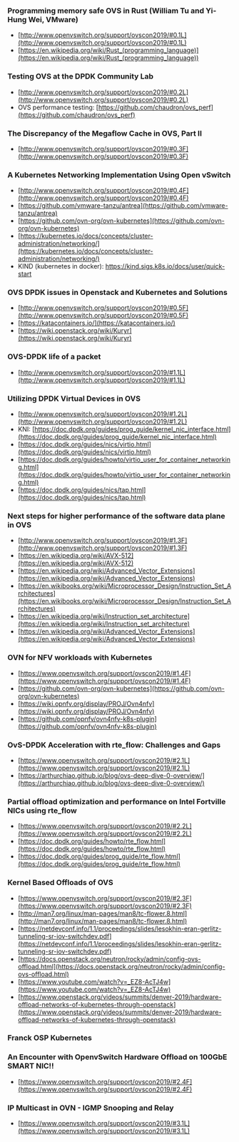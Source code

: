 ### Programming memory safe OVS in Rust (William Tu and Yi-Hung Wei, VMware) ###

* [http://www.openvswitch.org/support/ovscon2019/#0.1L](http://www.openvswitch.org/support/ovscon2019/#0.1L)
* [https://en.wikipedia.org/wiki/Rust_(programming_language)](https://en.wikipedia.org/wiki/Rust_(programming_language))

### Testing OVS at the DPDK Community Lab ###

* [http://www.openvswitch.org/support/ovscon2019/#0.2L](http://www.openvswitch.org/support/ovscon2019/#0.2L)
* OVS performance testing: [https://github.com/chaudron/ovs_perf](https://github.com/chaudron/ovs_perf)

### The Discrepancy of the Megaflow Cache in OVS, Part II  ###

* [http://www.openvswitch.org/support/ovscon2019/#0.3F](http://www.openvswitch.org/support/ovscon2019/#0.3F)

### A Kubernetes Networking Implementation Using Open vSwitch  ###

* [http://www.openvswitch.org/support/ovscon2019/#0.4F](http://www.openvswitch.org/support/ovscon2019/#0.4F)
* [https://github.com/vmware-tanzu/antrea](https://github.com/vmware-tanzu/antrea)
* [https://github.com/ovn-org/ovn-kubernetes](https://github.com/ovn-org/ovn-kubernetes)
* [https://kubernetes.io/docs/concepts/cluster-administration/networking/](https://kubernetes.io/docs/concepts/cluster-administration/networking/)
* KIND (kubernetes in docker): https://kind.sigs.k8s.io/docs/user/quick-start


### OVS DPDK issues in Openstack and Kubernetes and Solutions ###

* [http://www.openvswitch.org/support/ovscon2019/#0.5F](http://www.openvswitch.org/support/ovscon2019/#0.5F)
* [https://katacontainers.io/](https://katacontainers.io/)
* [https://wiki.openstack.org/wiki/Kuryr](https://wiki.openstack.org/wiki/Kuryr)

### OVS-DPDK life of a packet ###
* [http://www.openvswitch.org/support/ovscon2019/#1.1L](http://www.openvswitch.org/support/ovscon2019/#1.1L)

### Utilizing DPDK Virtual Devices in OVS  ###

* [http://www.openvswitch.org/support/ovscon2019/#1.2L](http://www.openvswitch.org/support/ovscon2019/#1.2L)
* KNI: [https://doc.dpdk.org/guides/prog_guide/kernel_nic_interface.html](https://doc.dpdk.org/guides/prog_guide/kernel_nic_interface.html)
* [https://doc.dpdk.org/guides/nics/virtio.html](https://doc.dpdk.org/guides/nics/virtio.html)
* [https://doc.dpdk.org/guides/howto/virtio_user_for_container_networking.html](https://doc.dpdk.org/guides/howto/virtio_user_for_container_networking.html)
* [https://doc.dpdk.org/guides/nics/tap.html](https://doc.dpdk.org/guides/nics/tap.html)

### Next steps for higher performance of the software data plane in OVS ###

* [http://www.openvswitch.org/support/ovscon2019/#1.3F](http://www.openvswitch.org/support/ovscon2019/#1.3F)
* [https://en.wikipedia.org/wiki/AVX-512](https://en.wikipedia.org/wiki/AVX-512)
* [https://en.wikipedia.org/wiki/Advanced_Vector_Extensions](https://en.wikipedia.org/wiki/Advanced_Vector_Extensions)
* [https://en.wikibooks.org/wiki/Microprocessor_Design/Instruction_Set_Architectures](https://en.wikibooks.org/wiki/Microprocessor_Design/Instruction_Set_Architectures)
* [https://en.wikipedia.org/wiki/Instruction_set_architecture](https://en.wikipedia.org/wiki/Instruction_set_architecture)
* [https://en.wikipedia.org/wiki/Advanced_Vector_Extensions](https://en.wikipedia.org/wiki/Advanced_Vector_Extensions)

### OVN for NFV workloads with Kubernetes  ###

* [https://www.openvswitch.org/support/ovscon2019/#1.4F](https://www.openvswitch.org/support/ovscon2019/#1.4F)
* [https://github.com/ovn-org/ovn-kubernetes](https://github.com/ovn-org/ovn-kubernetes)
* [https://wiki.opnfv.org/display/PROJ/Ovn4nfv](https://wiki.opnfv.org/display/PROJ/Ovn4nfv)
* [https://github.com/opnfv/ovn4nfv-k8s-plugin](https://github.com/opnfv/ovn4nfv-k8s-plugin)

### OvS-DPDK Acceleration with rte_flow: Challenges and Gaps  ###

* [https://www.openvswitch.org/support/ovscon2019/#2.1L](https://www.openvswitch.org/support/ovscon2019/#2.1L)
* [https://arthurchiao.github.io/blog/ovs-deep-dive-0-overview/](https://arthurchiao.github.io/blog/ovs-deep-dive-0-overview/)

### Partial offload optimization and performance on Intel Fortville NICs using rte_flow ###

* [https://www.openvswitch.org/support/ovscon2019/#2.2L](https://www.openvswitch.org/support/ovscon2019/#2.2L)
* [https://doc.dpdk.org/guides/howto/rte_flow.html](https://doc.dpdk.org/guides/howto/rte_flow.html)
* [https://doc.dpdk.org/guides/prog_guide/rte_flow.html](https://doc.dpdk.org/guides/prog_guide/rte_flow.html)

### Kernel Based Offloads of OVS ###

* [https://www.openvswitch.org/support/ovscon2019/#2.3F](https://www.openvswitch.org/support/ovscon2019/#2.3F)
* [http://man7.org/linux/man-pages/man8/tc-flower.8.html](http://man7.org/linux/man-pages/man8/tc-flower.8.html)
* [https://netdevconf.info/1.1/proceedings/slides/lesokhin-eran-gerlitz-tunneling-sr-iov-switchdev.pdf](https://netdevconf.info/1.1/proceedings/slides/lesokhin-eran-gerlitz-tunneling-sr-iov-switchdev.pdf)
* [https://docs.openstack.org/neutron/rocky/admin/config-ovs-offload.html](https://docs.openstack.org/neutron/rocky/admin/config-ovs-offload.html)
* [https://www.youtube.com/watch?v=_EZ8-AcTJ4w](https://www.youtube.com/watch?v=_EZ8-AcTJ4w)
* [https://www.openstack.org/videos/summits/denver-2019/hardware-offload-networks-of-kubernetes-through-openstack](https://www.openstack.org/videos/summits/denver-2019/hardware-offload-networks-of-kubernetes-through-openstack)

### Franck OSP Kubernetes ###

### An Encounter with OpenvSwitch Hardware Offload on 100GbE SMART NIC!! ###

* [https://www.openvswitch.org/support/ovscon2019/#2.4F](https://www.openvswitch.org/support/ovscon2019/#2.4F)

### IP Multicast in OVN - IGMP Snooping and Relay ###

* [https://www.openvswitch.org/support/ovscon2019/#3.1L](https://www.openvswitch.org/support/ovscon2019/#3.1L)
